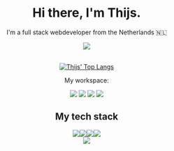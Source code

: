 <h1 align='center'>
  Hi there, I'm Thijs.
</h1>
<p align='center'>I'm a full stack webdeveloper from the Netherlands 🇳🇱</p>
<div align="center">
  <a href="https://www.linkedin.com/in/thijsvanderwoude/">
    <img src="https://img.shields.io/badge/linkedin-%230077B5.svg?&style=for-the-badge&logo=linkedin&logoColor=white" />
  </a>
</div>
<br>
<div align='center'>
<!--[![Thijs' GitHub stats](https://github-readme-stats.vercel.app/api?username=thijsvanderwoude&theme=github_dark)](https://github.com/thijsvanderwoude)-->
  
[![Thijs' Top Langs](https://github-readme-stats.vercel.app/api/top-langs/?username=thijsvanderwoude&layout=compact&theme=github_dark)](https://github.com/thijsvanderwoude)


  <p>My workspace:</p>
  <img src="https://img.shields.io/badge/manjaro-35BF5C?style=for-the-badge&logo=manjaro&logoColor=white">
  <img src="https://img.shields.io/badge/Intel%20Core_i5_9th-0071C5?style=for-the-badge&logo=intel&logoColor=white">
  <img src="https://img.shields.io/badge/RAM-16GB-%230071C5.svg?&style=for-the-badge&logoColor=white">
  <img src="https://img.shields.io/badge/NVIDIA-RTX2060-76B900?style=for-the-badge&logo=nvidia&logoColor=white">


## My tech stack
<img src="https://img.shields.io/badge/freebsd-AB2B28?style=for-the-badge&logo=freebsd&logoColor=white"><img src="https://img.shields.io/badge/Apache-D22128?style=for-the-badge&logo=Apache&logoColor=white"><img src="https://img.shields.io/badge/MariaDB-003545?style=for-the-badge&logo=mariadb&logoColor=white"><img src="https://img.shields.io/badge/PHP-777BB4?style=for-the-badge&logo=php&logoColor=white">
<br>
<img src="https://img.shields.io/badge/Bootstrap-563D7C?style=for-the-badge&logo=bootstrap&logoColor=white">


</div>
<!---
thijsvanderwoude/thijsvanderwoude is a ✨ special ✨ repository because its `README.md` (this file) appears on your GitHub profile.
You can click the Preview link to take a look at your changes.
--->

